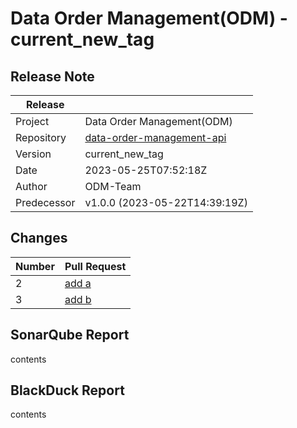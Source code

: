 # Data Order Management(ODM) - current_new_tag

## Release Note

| Release |         | 
| ------- | ------- | 
| Project    | Data Order Management(ODM) |
| Repository | [data-order-management-api](https://github.com/vwdfive/data-order-management-api/releases/tag/current_new_tag) |
| Version | current_new_tag |
| Date   |  2023-05-25T07:52:18Z |
| Author | ODM-Team |
| Predecessor | v1.0.0 (2023-05-22T14:39:19Z) |

## Changes

| Number | Pull Request |
| ------ |------------- |
| 2 | [add a](https://github.com/ValMobYKang/learn-github-action/pull/2) |
| 3 | [add b](https://github.com/ValMobYKang/learn-github-action/pull/3) |

## SonarQube Report

contents

## BlackDuck Report

contents

